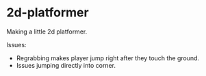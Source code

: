 # 2d-platformer
Making a little 2d platformer.

Issues:
- Regrabbing makes player jump right after they touch the ground.
- Issues jumping directly into corner.